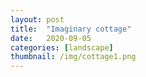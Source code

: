```yaml
---
layout: post
title:  "Imaginary cottage"
date:   2020-09-05
categories: [landscape]
thumbnail: /img/cottage1.png
---
```


<img src="{{ '/img/cottage1.png' | relative_url }}" alt="">


